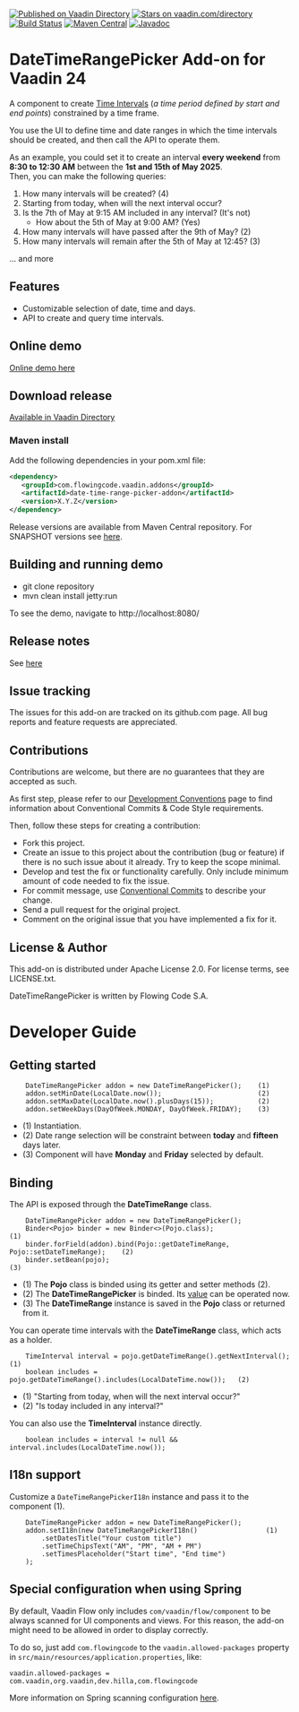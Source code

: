 [![Published on Vaadin Directory](https://img.shields.io/badge/Vaadin%20Directory-published-00b4f0.svg)](https://vaadin.com/directory/component/date-time-range-picker-add-on)
[![Stars on vaadin.com/directory](https://img.shields.io/vaadin-directory/star/template-add-on.svg)](https://vaadin.com/directory/component/date-time-range-picker-add-on)
[![Build Status](https://jenkins.flowingcode.com/job/template-addon/badge/icon)](https://jenkins.flowingcode.com/job/date-time-range-picker-addon)
[![Maven Central](https://img.shields.io/maven-central/v/com.flowingcode.vaadin.addons/template-addon)](https://mvnrepository.com/artifact/com.flowingcode.vaadin.addons/date-time-range-picker-addon)
[![Javadoc](https://img.shields.io/badge/javadoc-00b4f0)](https://javadoc.flowingcode.com/artifact/com.flowingcode.vaadin.addons/date-time-range-picker-addon)

# DateTimeRangePicker Add-on for Vaadin 24

A component to create [Time Intervals](https://en.wikipedia.org/wiki/ISO_8601#Time_intervals) (_a time period defined by start and end points_) constrained by a time frame.

You use the UI to define time and date ranges in which the time intervals should be created, and then call the API to operate them.

As an example, you could set it to create an interval **every weekend** from **8:30 to 12:30 AM** between the
**1st and 15th of May 2025**.<br>Then, you can make the following queries:

1. How many intervals will be created? (4)
2. Starting from today, when will the next interval occur?
3. Is the 7th of May at 9:15 AM included in any interval? (It's not)
   - How about the 5th of May at 9:00 AM? (Yes)
4. How many intervals will have passed after the 9th of May? (2)
5. How many intervals will remain after the 5th of May at 12:45? (3)

... and more

## Features
- Customizable selection of date, time and days.
- API to create and query time intervals.

## Online demo

[Online demo here](http://addonsv24.flowingcode.com/date-time-range-picker)

## Download release

[Available in Vaadin Directory](https://vaadin.com/directory/component/date-time-range-picker-add-on)

### Maven install

Add the following dependencies in your pom.xml file:

```xml
<dependency>
   <groupId>com.flowingcode.vaadin.addons</groupId>
   <artifactId>date-time-range-picker-addon</artifactId>
   <version>X.Y.Z</version>
</dependency>
```
<!-- the above dependency should be updated with latest released version information -->

Release versions are available from Maven Central repository. For SNAPSHOT versions see [here](https://maven.flowingcode.com/snapshots/).

## Building and running demo

- git clone repository
- mvn clean install jetty:run

To see the demo, navigate to http://localhost:8080/

## Release notes

See [here](https://github.com/FlowingCode/date-time-range-picker-addon/releases)

## Issue tracking

The issues for this add-on are tracked on its github.com page. All bug reports and feature requests are appreciated. 

## Contributions

Contributions are welcome, but there are no guarantees that they are accepted as such. 

As first step, please refer to our [Development Conventions](https://github.com/FlowingCode/DevelopmentConventions) page to find information about Conventional Commits & Code Style requirements.

Then, follow these steps for creating a contribution:

- Fork this project.
- Create an issue to this project about the contribution (bug or feature) if there is no such issue about it already. Try to keep the scope minimal.
- Develop and test the fix or functionality carefully. Only include minimum amount of code needed to fix the issue.
- For commit message, use [Conventional Commits](https://github.com/FlowingCode/DevelopmentConventions/blob/main/conventional-commits.md) to describe your change.
- Send a pull request for the original project.
- Comment on the original issue that you have implemented a fix for it.

## License & Author

This add-on is distributed under Apache License 2.0. For license terms, see LICENSE.txt.

DateTimeRangePicker is written by Flowing Code S.A.

# Developer Guide

## Getting started

```
    DateTimeRangePicker addon = new DateTimeRangePicker();    (1)
    addon.setMinDate(LocalDate.now());                        (2)
    addon.setMaxDate(LocalDate.now().plusDays(15));           (2)
    addon.setWeekDays(DayOfWeek.MONDAY, DayOfWeek.FRIDAY);    (3)
```
- (1) Instantiation. 
- (2) Date range selection will be constraint between **today** and **fifteen** days later.
- (3) Component will have **Monday** and **Friday** selected by default.

## Binding

The API is exposed through the **DateTimeRange** class.

```
    DateTimeRangePicker addon = new DateTimeRangePicker();                        
    Binder<Pojo> binder = new Binder<>(Pojo.class);                                 (1)
    binder.forField(addon).bind(Pojo::getDateTimeRange, Pojo::setDateTimeRange);    (2) 
    binder.setBean(pojo);                                                           (3)
```
 - (1) The **Pojo** class is binded using its getter and setter methods (2).
 - (2) The **DateTimeRangePicker** is binded. Its [value](https://vaadin.com/api/platform/current/com/vaadin/flow/component/HasValue.html) can be operated now.
 - (3) The **DateTimeRange** instance is saved in the **Pojo** class or returned from it.


You can operate time intervals with the **DateTimeRange** class, which acts as a holder.

```
    TimeInterval interval = pojo.getDateTimeRange().getNextInterval();          (1)
    boolean includes = pojo.getDateTimeRange().includes(LocalDateTime.now());   (2)
```
 - (1) "Starting from today, when will the next interval occur?"
 - (2) "Is today included in any interval?"

You can also use the **TimeInterval** instance directly.

```
    boolean includes = interval != null && interval.includes(LocalDateTime.now());
```

## I18n support

Customize a ``DateTimeRangePickerI18n`` instance and pass it to the component (1).

```
    DateTimeRangePicker addon = new DateTimeRangePicker();
    addon.setI18n(new DateTimeRangePickerI18n()                 (1)
        .setDatesTitle("Your custom title")
        .setTimeChipsText("AM", "PM", "AM + PM")
        .setTimesPlaceholder("Start time", "End time")
    );
```


## Special configuration when using Spring

By default, Vaadin Flow only includes ```com/vaadin/flow/component``` to be always scanned for UI components and views. For this reason, the add-on might need to be allowed in order to display correctly. 

To do so, just add ```com.flowingcode``` to the ```vaadin.allowed-packages``` property in ```src/main/resources/application.properties```, like:

```vaadin.allowed-packages = com.vaadin,org.vaadin,dev.hilla,com.flowingcode```
 
More information on Spring scanning configuration [here](https://vaadin.com/docs/latest/integrations/spring/configuration/#configure-the-scanning-of-packages).
